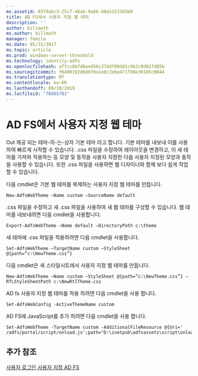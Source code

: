 ```yaml
---
ms.assetid: 0379abc3-25c7-46ab-9a6b-80a5152365b0
title: AD FS에서 사용자 지정 웹 테마
description: ''
author: billmath
ms.author: billmath
manager: femila
ms.date: 05/31/2017
ms.topic: article
ms.prod: windows-server-threshold
ms.technology: identity-adfs
ms.openlocfilehash: affcc8b7d6aed56c37ddf00dd1c962c0d82fd85b
ms.sourcegitcommit: f6490192d686f0a1e0c2ebe471f98e30105c0844
ms.translationtype: MT
ms.contentlocale: ko-KR
ms.lasthandoff: 09/10/2019
ms.locfileid: "70865781"
---
```

# <a name="custom-web-themes-in-ad-fs"></a>AD FS에서 사용자 지정 웹 테마 

Out 제공 되는 테마\-의\-는\-상자 기본 테마 라고 합니다. 기본 테마를 내보내 이를 사용하여 빠르게 시작할 수 있습니다. .css 파일을 수정하여 레이아웃을 변경하고, 이 새 테마를 가져와 적용하는 등 모양 및 동작을 사용자 지정한 다음 사용자 지정된 모양과 동작을 사용할 수 있습니다. 또한 .css 파일을 사용하면 웹 디자이너와 함께 보다 쉽게 작업할 수 있습니다.  
  
다음 cmdlet은 기본 웹 테마를 복제하는 사용자 지정 웹 테마를 만듭니다.  
  
  
`New-AdfsWebTheme –Name custom –SourceName default ` 

  
.css 파일을 수정하고 새 .css 파일을 사용하여 새 웹 테마를 구성할 수 있습니다. 웹 테마를 내보내려면 다음 cmdlet을 사용합니다.  
  

    Export-AdfsWebTheme –Name default –DirectoryPath c:\theme  

  
새 테마에 .css 파일을 적용하려면 다음 cmdlet을 사용합니다.  
  

    Set-AdfsWebTheme –TargetName custom –StyleSheet @{path=”c:\NewTheme.css”}  
  
  
다음 cmdlet은 새 스타일시트에서 사용자 지정 웹 테마를 만듭니다.  
  
  
`New-AdfsWebTheme –Name custom –StyleSheet @{path=”c:\NewTheme.css”} –RTLStyleSheetPath c:\NewRtlTheme.css ` 
  
  
  
AD fs 사용자 지정 웹 테마를 적용 하려면 다음 cmdlet을 사용 합니다.  
  

`Set-AdfsWebConfig -ActiveThemeName custom`  

  
AD FS에 JavaScript를 추가 하려면 다음 cmdlet을 사용 합니다.  
  
 
    Set-AdfsWebTheme -TargetName custom -AdditionalFileResource @{Uri=' /adfs/portal/script/onload.js';path="D:\inetpub\adfsassets\script\onload.js"}  


## <a name="additional-references"></a>추가 참조 
[사용자 로그인 사용자 지정 AD FS](AD-FS-user-sign-in-customization.md)  

